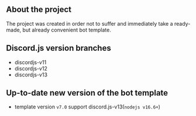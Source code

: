 ## About the project
The project was created in order not to suffer and immediately take a ready-made, but already convenient bot template.
## Discord.js version branches
* discordjs-v11
* discordjs-v12
* discordjs-v13
## Up-to-date new version of the bot template
* template version `v7.0` support discord.js-v13(`nodejs v16.6+`)